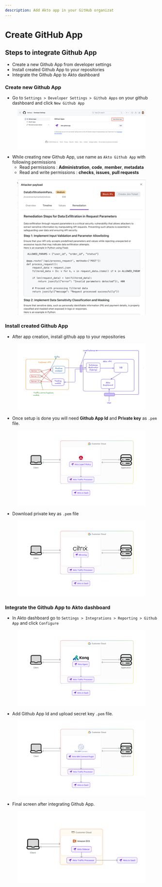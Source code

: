 ```yaml
---
description: Add Akto app in your GitHub organizat
---
```


# Create GitHub App

## **Steps to integrate Github App**

* Create a new Github App from developer settings
* Install created Github App to your repositories
* Integrate the Github App to Akto dashboard

### **Create new Github App**

* Go to `Settings > Developer Settings > Github Apps` on your github dashboard and click `New Github App`

<figure><img src="../../../.gitbook/assets/image (3) (1).png" alt=""><figcaption></figcaption></figure>

* While creating new Github App, use name as `Akto Github App` with following permissions
  * Read permissions : **Administration**, **code**, **member**, **metadata**
  * Read and write permissions : **checks**, **issues**, **pull requests**

<figure><img src="../../../.gitbook/assets/image (4).png" alt=""><figcaption></figcaption></figure>

### **Install created Github App**

* After app creation, install github app to your repositories

<figure><img src="../../../.gitbook/assets/image (5).png" alt=""><figcaption></figcaption></figure>

* Once setup is done you will need **Github App Id** and **Private key** as `.pem` file.

<figure><img src="../../../.gitbook/assets/image (7).png" alt=""><figcaption></figcaption></figure>

* Download private key as `.pem` file

<figure><img src="../../../.gitbook/assets/image (8).png" alt=""><figcaption></figcaption></figure>

### **Integrate the Github App to Akto dashboard**

* In Akto dashboard go to `Settings > Integrations > Reporting > Github App` and click `Configure`

<figure><img src="../../../.gitbook/assets/image (9).png" alt=""><figcaption></figcaption></figure>

* Add Github App Id and upload secret key `.pem` file.

<figure><img src="../../../.gitbook/assets/image (10).png" alt=""><figcaption></figcaption></figure>

* Final screen after integrating Github App.

<figure><img src="../../../.gitbook/assets/image (12).png" alt=""><figcaption></figcaption></figure>
